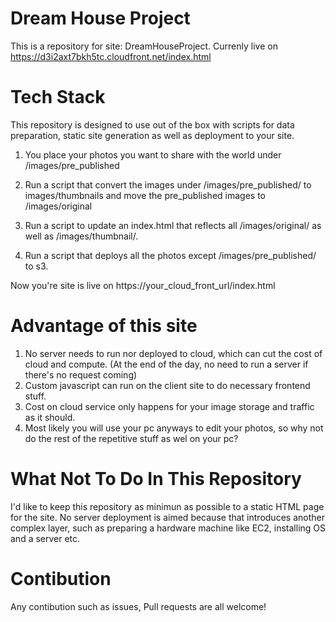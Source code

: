 # Dream House Project

This is a repository for site: DreamHouseProject.
Currenly live on https://d3i2axt7bkh5tc.cloudfront.net/index.html

# Tech Stack

This repository is designed to use out of the box with scripts for data preparation, static site generation as well as deployment to your site.

1. You place your photos you want to share with the world under /images/pre_published
2. Run a script that convert the images under /images/pre_published/ to images/thumbnails and move the pre_published images to /images/original

3. Run a script to update an index.html that reflects all /images/original/ as well as /images/thumbnail/. 
4. Run a script that deploys all the photos except /images/pre_published/ to s3.

Now you're site is live on https://your_cloud_front_url/index.html

# Advantage of this site
1. No server needs to run nor deployed to cloud, which can cut the cost of cloud and compute. (At the end of the day, no need to run a server if there's no request coming)
2. Custom javascript can run on the client site to do necessary frontend stuff.
3. Cost on cloud service only happens for your image storage and traffic as it should.
4. Most likely you will use your pc anyways to edit your photos, so why not do the rest of the repetitive stuff as wel on your pc?

# What Not To Do In This Repository
I'd like to keep this repository as minimun as possible to a static HTML page for the site. No server deployment is aimed because that introduces another complex layer, such as preparing a hardware machine like EC2, installing OS and a server etc.

# Contibution
Any contibution such as issues, Pull requests are all welcome!